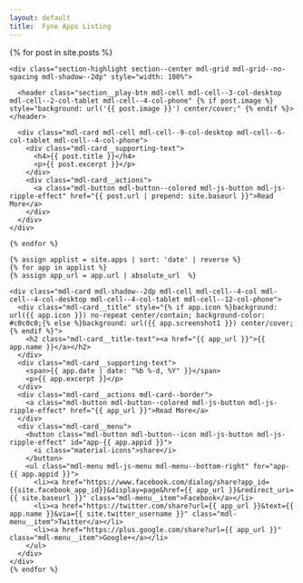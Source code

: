 ```yaml
---
layout: default
title:  Fyne Apps Listing
---
```

<div class="page-content">
  <div class="mdl-grid">
    {% for post in site.posts %}

    <div class="section-highlight section--center mdl-grid mdl-grid--no-spacing mdl-shadow--2dp" style="width: 100%">

      <header class="section__play-btn mdl-cell mdl-cell--3-col-desktop mdl-cell--2-col-tablet mdl-cell--4-col-phone" {% if post.image %} style="background: url('{{ post.image }}') center/cover;" {% endif %}></header>

      <div class="mdl-card mdl-cell mdl-cell--9-col-desktop mdl-cell--6-col-tablet mdl-cell--4-col-phone">
        <div class="mdl-card__supporting-text">
          <h4>{{ post.title }}</h4>
          <p>{{ post.excerpt }}</p>
        </div>
        <div class="mdl-card__actions">
          <a class="mdl-button mdl-button--colored mdl-js-button mdl-js-ripple-effect" href="{{ post.url | prepend: site.baseurl }}">Read More</a>
        </div>
      </div>
    </div>

    {% endfor %}

    {% assign applist = site.apps | sort: 'date' | reverse %}
    {% for app in applist %}
    {% assign app_url = app.url | absolute_url  %}

    <div class="mdl-card mdl-shadow--2dp mdl-cell mdl-cell--4-col mdl-cell--4-col-desktop mdl-cell--4-col-tablet mdl-cell--12-col-phone">
      <div class="mdl-card__title" style="{% if app.icon %}background: url({{ app.icon }}) no-repeat center/contain; background-color: #c0c0c0;{% else %}background: url({{ app.screenshot1 }}) center/cover;{% endif %}">
        <h2 class="mdl-card__title-text"><a href="{{ app_url }}">{{ app.name }}</a></h2>
      </div>
      <div class="mdl-card__supporting-text">
        <span>{{ app.date | date: "%b %-d, %Y" }}</span>
        <p>{{ app.excerpt }}</p>
      </div>
      <div class="mdl-card__actions mdl-card--border">
        <a class="mdl-button mdl-button--colored mdl-js-button mdl-js-ripple-effect" href="{{ app_url }}">Read More</a>
      </div>
      <div class="mdl-card__menu">
        <button class="mdl-button mdl-button--icon mdl-js-button mdl-js-ripple-effect" id="app-{{ app.appid }}">
          <i class="material-icons">share</i>
        </button>
        <ul class="mdl-menu mdl-js-menu mdl-menu--bottom-right" for="app-{{ app.appid }}">
          <li><a href="https://www.facebook.com/dialog/share?app_id={{site.facebook_app_id}}&display=page&href={{ app_url }}&redirect_uri={{ site.baseurl }}" class="mdl-menu__item">Facebook</a></li>
          <li><a href="https://twitter.com/share?url={{ app_url }}&text={{ app.name }}&via={{ site.twitter_username }}" class="mdl-menu__item">Twitter</a></li>
          <li><a href="https://plus.google.com/share?url={{ app_url }}" class="mdl-menu__item">Google+</a></li>
        </ul>
      </div>
    </div>
    {% endfor %}

  </div>
</div>
